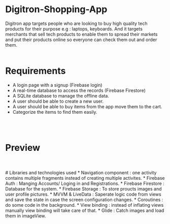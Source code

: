 # Digitron-Shopping-App
Digitron app targets people who are looking to buy high quality tech products for their purpose e.g : laptops, keyboards. 
And it targets merchants that sell tech products to enable them to spread their markets and put their products online so everyone can check them out and order them.
</br>
</br>

# Requirements 

* A login page with a signup (Firebase login)
* A real-time database to access the records (Firebase Firestore)
* A SQLite database to manage the offline data.
* A user should be able to create a new user.
* A user should be able to buy items from the app move them to the cart.
* Categorize the items to find them easily.
</br>
</br>

# Preview


</br>
</br>
# Libraries and technologies used
* Navigation component : one activity contains multiple fragments instead of creating multiple activites.
* Firebase Auth : Manging Accounts/ Loging in and Registrations.
* Firebase Firestore : Database for the system.
* Firebase Storage : To store proucts images and user profile pictures.
* MVVM & LiveData : Saperate logic code from views and save the state in case the screen configuration changes.
* Coroutines : do some code in the background.
* View binding : instead of inflating views manually view binding will take care of that.
* Glide : Catch images and load them in imageView.
